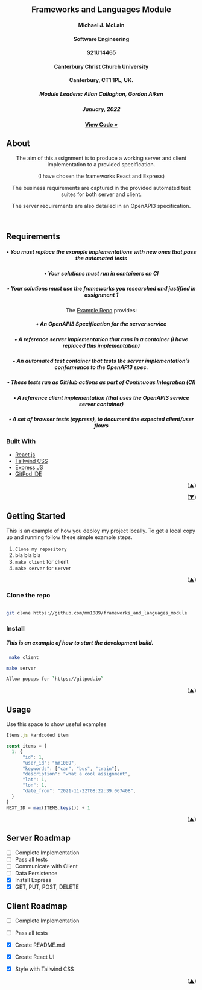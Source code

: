 <div id="top"></div>

<!-- Allan's module -->
<br />
<div align="center">
  <a href="https://github.com/mm1089/frameworks_and_languages_module">
  </a>

<h2 align="center">Frameworks and Languages Module</h2>
  <h4 align="center">Michael J. McLain</h4>
  <h4 align="center">Software Engineering</h4>
  <h4 align="center">S21U14465</h4>
  <h4 align="center">Canterbury Christ Church University</h4>
  <h4 align="center">Canterbury, CT1 1PL, UK.</h4>
  <h5 align="center">Module Leaders: Allan Callaghan, Gordon Aiken</h5>
  <h5>January, 2022</h5>

  <a align="center" href="https://github.com/mm1089/frameworks_and_languages_module"><strong>View Code »</strong></a>
</div>

<!-- ABOUT THE PROJECT -->
## About

  <p align="center"> The aim of this assignment is to produce a working server and client implementation to a provided specification.
  <p align="center">(I have chosen the frameworks React and Express)</p>
  <p align="center"> The business requirements are captured in the provided automated test suites for both server and client.</p>
  <p align="center"> The server requirements are also detailed in an OpenAPI3 specification.</p>
    <br />



<div align="left">

## Requirements

</div>

<div align="center">

<h5>• You must replace the example implementations with new ones that pass the automated tests<h5>
<h5>• Your solutions must run in containers on CI</h5>
<h5>• Your solutions must use the frameworks you researched and justified in assignment 1</h5>

The [Example Repo](https://github.com/calaldees/frameworks_and_languages_module/) provides:
<h5>• An OpenAPI3 Specification for the server service </h5>
<h5>• A reference server implementation that runs in a container (I have replaced this implementation) </h5>
<h5>• An automated test container that tests the server implementation’s conformance to the OpenAPI3 spec. </h5>
<h5>• These tests run as GitHub actions as part of Continuous Integration (CI) </h5>
<h5>• A reference client implementation (that uses the OpenAPI3 service server container) </h5>
<h5>• A set of browser tests (cypress), to document the expected client/user flows </h5>
</div>

<div align="left">

### Built With

* [React.js](https://reactjs.org/)
* [Tailwind CSS](https://tailwindcss.com/)
* [Express.JS](https://expressjs.com/)
* [GitPod IDE](https://gitpod.io)
</div>

<p align="right">(<a href="#top">▲</a>)</p>
<p align="right">(<a href="#bottom">▼</a>)</p>


<!-- GETTING STARTED -->
## Getting Started

This is an example of how you deploy my project locally.
To get a local copy up and running follow these simple example steps.

1. `Clone my repository`
2. bla bla bla
3. `make client` for client 
4. `make server` for server

<p align="right">(<a href="#top">▲</a>)</p>

### Clone the repo

   ```sh
   
   git clone https://github.com/mm1089/frameworks_and_languages_module
   
   ```

<!-- INSTALL -->
### Install

<h5>This is an example of how to start the development build.</h5>

 ```sh
  make client
  ```

   ```sh
  make server
  ```

   ```sh
  Allow popups for `https://gitpod.io`
  ```

  <p align="right">(<a href="#top">▲</a>)</p>
<!-- USAGE EXAMPLES -->

## Usage

Use this space to show useful examples

```javascript
Items.js Hardcoded item

const items = {
  1: {
      "id": 1,
      "user_id": "mm1089",
      "keywords": ["car", "bus", "train"],
      "description": "what a cool assignment",
      "lat": 1,
      "lon": 1,
      "date_from": "2021-11-22T08:22:39.067408",
  }
}
NEXT_ID = max(ITEMS.keys()) + 1
```

<p align="right">(<a href="#top">▲</a>)</p>

<!-- ROADMAP -->

## Server Roadmap

- [ ] Complete Implementation 
- [ ] Pass all tests
- [ ] Communicate with Client
- [ ] Data Persistence
- [x] Install Express
- [x] GET, PUT, POST, DELETE

## Client Roadmap

- [ ] Complete Implementation
- [ ] Pass all tests
- [x] Create README.md
- [x] Create React UI
- [x] Style with Tailwind CSS


<p align="right">(<a href="#top">▲</a>)</p>

<div id="bottom"></div>
